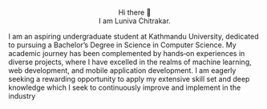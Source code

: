 <p align="center">
 Hi there 👋 <br>
I am Luniva Chitrakar.
</p>
<p>
 I am an aspiring undergraduate student at Kathmandu University, dedicated to pursuing a Bachelor’s Degree in Science in Computer Science. My
academic journey has been complemented by hands‑on experiences in diverse projects, where I have excelled in the realms of machine learning,
web development, and mobile application development. I am eagerly seeking a rewarding opportunity to apply my extensive skill set and deep
knowledge which I seek to continuously improve and implement in the industry
</p>
<!--
**zeph11/zeph11** is a ✨ _special_ ✨ repository because its `README.md` (this file) appears on your GitHub profile.

Here are some ideas to get you started:

- 🔭 I’m currently working on ...
- 🌱 I’m currently learning ...
- 👯 I’m looking to collaborate on ...
- 🤔 I’m looking for help with ...
- 💬 Ask me about ...
- 📫 How to reach me: ...
- 😄 Pronouns: ...
- ⚡ Fun fact: ...
-->
